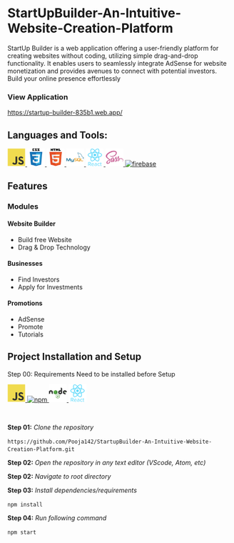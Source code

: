 # StartUpBuilder-An-Intuitive-Website-Creation-Platform
StartUp Builder is a web application offering a user-friendly platform for creating websites without coding, utilizing simple drag-and-drop functionality. It enables users to seamlessly integrate AdSense for website monetization and provides avenues to connect with potential investors. Build your online presence effortlessly                                                                                            

### View Application 
https://startup-builder-835b1.web.app/

<h2 align="left">Languages and Tools:</h2>
<p align="left">  <a href="https://developer.mozilla.org/en-US/docs/Web/JavaScript" target="_blank" rel="noreferrer"> <img src="https://raw.githubusercontent.com/devicons/devicon/master/icons/javascript/javascript-original.svg" alt="javascript" width="40" height="40"/> </a><a href="https://www.w3schools.com/css/" target="_blank" rel="noreferrer"> <img src="https://raw.githubusercontent.com/devicons/devicon/master/icons/css3/css3-original-wordmark.svg" alt="css3" width="40" height="40"/> </a> <a href="https://www.w3.org/html/" target="_blank" rel="noreferrer"> <img src="https://raw.githubusercontent.com/devicons/devicon/master/icons/html5/html5-original-wordmark.svg" alt="html5" width="40" height="40"/> </a> <a href="https://www.mysql.com/" target="_blank" rel="noreferrer"> <img src="https://raw.githubusercontent.com/devicons/devicon/master/icons/mysql/mysql-original-wordmark.svg" alt="mysql" width="40" height="40"/> </a> <a href="https://reactjs.org/" target="_blank" rel="noreferrer"> <img src="https://raw.githubusercontent.com/devicons/devicon/master/icons/react/react-original-wordmark.svg" alt="react" width="40" height="40"/> </a><a href="https://sass-lang.com" target="_blank" rel="noreferrer"> <img src="https://raw.githubusercontent.com/devicons/devicon/master/icons/sass/sass-original.svg" alt="sass" width="40" height="40"/> </a><a href="https://firebase.google.com/" target="_blank" rel="noreferrer"> <img src="https://www.vectorlogo.zone/logos/firebase/firebase-icon.svg" alt="firebase" width="40" height="40"/> </a></p>

## Features
### Modules
#### Website Builder
<p><ul>
  <li>Build free Website</li>
  <li>Drag & Drop Technology</li>
</ul></p>

#### Businesses 
<p><ul>
  <li>Find Investors </li>
  <li>Apply for Investments</li>
</ul></p>

#### Promotions 
<p><ul>
  <li>AdSense</li>
  <li>Promote</li>
  <li>Tutorials</li>
</ul></p>

## Project Installation and Setup
Step 00: Requirements Need to be installed before Setup
<p align="left"> <a href="https://developer.mozilla.org/en-US/docs/Web/JavaScript" target="_blank" rel="noreferrer"> <img src="https://raw.githubusercontent.com/devicons/devicon/master/icons/javascript/javascript-original.svg" alt="javascript" width="40" height="40"/><a href="https://developer.mozilla.org/en-US/docs/Web/JavaScript" target="_blank" rel="noreferrer"> <img src="https://upload.wikimedia.org/wikipedia/commons/thumb/d/db/Npm-logo.svg/640px-Npm-logo.svg.png" alt="npm" width="40" height="40"/><a href="https://nodejs.org" target="_blank" rel="noreferrer"> <img src="https://raw.githubusercontent.com/devicons/devicon/master/icons/nodejs/nodejs-original-wordmark.svg" alt="nodejs" width="40" height="40"/> </a><a href="https://reactjs.org/" target="_blank" rel="noreferrer"> <img src="https://raw.githubusercontent.com/devicons/devicon/master/icons/react/react-original-wordmark.svg" alt="react" width="40" height="40"/> </a></a>
</p><br>
  
<b>Step 01:</b><i> Clone the repository</i><br>
  
`https://github.com/Pooja142/StartupBuilder-An-Intuitive-Website-Creation-Platform.git`<br>
  
<b>Step 02:</b><i> Open the repository in any text editor (VScode, Atom, etc)</i><br>

<b>Step 02:</b><i> Navigate to root directory</i><br>

<b>Step 03:</b><i> Install dependencies/requirements</i><br>

`npm install`

<b>Step 04:</b><i> Run following command</i><br>

`npm start`
